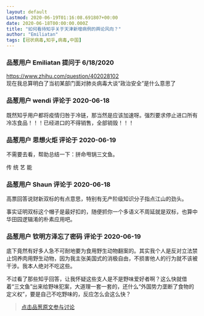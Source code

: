 ```yaml
---
layout: default
Lastmod: 2020-06-19T01:16:08.691807+00:00
date: 2020-06-18T00:00:00.000Z
title: "如何看待知乎关于天津新增病例的舆论风向？"
author: "Emiliatan"
tags: [冠状病毒,知乎,病毒,中国]
---
```



### 品葱用户 **Emiliatan** 提问于 6/18/2020
    
https://www.zhihu.com/question/402028102  
现在我总算明白了当初某部门面对肺炎病毒大谈“政治安全”是什么意思了
    
                

### 品葱用户 **wendi** 评论于 2020-06-18
        
既然知乎用户都将疫情归咎于冷链，那当然是应该加速呀。强烈要求停止进口所有冷冻食品！！！已经进口的不得销售，全部销毁！！！
        
                

### 品葱用户 **思想火炬** 评论于 2020-06-19
        
不需要去看，帮助总结一下：拼命甩锅三文鱼。  
  
传 统 艺 能
        
                

### 品葱用户 **Shaun** 评论于 2020-06-18
        
高票回答说财新双标的有点意思，特别有无产阶级知识分子指点江山的劲头。  
  
事实证明双标这个帽子是最好扣的，随便抓你一个多语义不周延就是双标，也算中华田园逻辑淆的朴素应用吧。
        
                

### 品葱用户 **钦明方泽忘了密码** 评论于 2020-06-19
        
底下竟然有好多人急不可耐地要为食用野生动物翻案的。其实我个人是反对立法禁止饲养肉用野生动物，因为我主张美国式的消极自由，不损害他人的行为就不该被干涉。我本人绝对不吃这些。  
  
不过看了那些知乎回答，让我怀疑这些支人是不是野味爱好者啊？这么快就借着“三文鱼”出来给野味犯案，大道理一套一套的，还什么“外国势力垄断了食物的定义权”，要是自己不吃野味的，反应怎么会这么快？
        
                





> [点击品葱原文参与讨论](https://pincong.rocks/question/27433)

